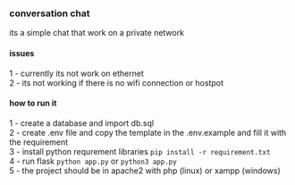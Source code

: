### conversation chat 
its a simple chat that work on a private network 

#### issues 
1 - currently its not work on ethernet <br>
2 - its not working if there is no wifi connection or hostpot  


#### how to run it 
1 - create a database and import db.sql <br>
2 - create .env file and copy the template in the .env.example and fill it with the requirement <br>
3 - install python requrement libraries `pip install -r requirement.txt` <br>
4 - run flask `python app.py` or `python3 app.py`<br>
5 - the project should be in apache2 with php (linux) or xampp (windows)
